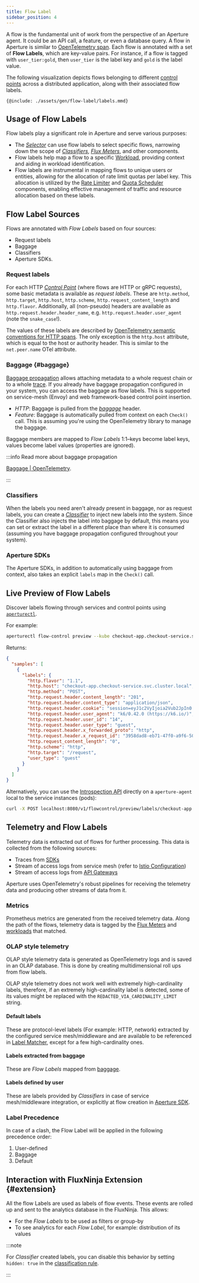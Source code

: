 ```yaml
---
title: Flow Label
sidebar_position: 4
---
```


A flow is the fundamental unit of work from the perspective of an Aperture
agent. It could be an API call, a feature, or even a database query. A flow in
Aperture is similar to [OpenTelemetry span][span]. Each flow is annotated with a
set of **Flow Labels**, which are key-value pairs. For instance, if a flow is
tagged with `user_tier:gold`, then `user_tier` is the label key and `gold` is
the label value.

The following visualization depicts flows belonging to different
[control points](./control-point.md) across a distributed application, along
with their associated flow labels.

<Zoom>

```mermaid
{@include: ./assets/gen/flow-label/labels.mmd}
```

</Zoom>

## Usage of Flow Labels

Flow labels play a significant role in Aperture and serve various purposes:

- The [_Selector_][selectors] can use flow labels to select specific flows,
  narrowing down the scope of [_Classifiers_][classifier], [_Flux
  Meters_][flux-meter], and other components.
- Flow labels help map a flow to a specific [Workload][workload], providing
  context and aiding in workload identification.
- Flow labels are instrumental in mapping flows to unique users or entities,
  allowing for the allocation of rate limit quotas per label key. This
  allocation is utilized by the [Rate Limiter][ratelimiter] and [Quota
  Scheduler][quota-scheduler] components, enabling effective management of
  traffic and resource allocation based on these labels.

## Flow Label Sources

Flows are annotated with _Flow Labels_ based on four sources:

- Request labels
- Baggage
- Classifiers
- Aperture SDKs.

### Request labels

For each HTTP [_Control Point_][control-point] (where flows are HTTP or gRPC
requests), some basic metadata is available as _request labels_. These are
`http.method`, `http.target`, `http.host`, `http.scheme`,
`http.request_content_length` and `http.flavor`. Additionally, all (non-pseudo)
headers are available as `http.request.header.header_name`, e.g.
`http.request.header.user_agent` (note the `snake_case`!).

The values of these labels are described by [OpenTelemetry semantic conventions
for HTTP spans][otel-conventions]. The only exception is the `http.host`
attribute, which is equal to the host or authority header. This is similar to
the `net.peer.name` OTel attribute.

### Baggage {#baggage}

[Baggage propagation][otel-baggage] allows attaching metadata to a whole request
chain or to a whole [trace][traces]. If you already have baggage propagation
configured in your system, you can access the baggage as flow labels. This is
supported on service-mesh (Envoy) and web framework-based control point
insertion.

- _HTTP_: Baggage is pulled from the [_baggage_][baggage] header.
- _Feature_: Baggage is automatically pulled from context on each `Check()`
  call. This is assuming you're using the OpenTelemetry library to manage the
  baggage.

Baggage members are mapped to _Flow Labels_ 1:1–keys become label keys, values
become label values (properties are ignored).

:::info Read more about baggage propagation

[Baggage | OpenTelemetry](https://opentelemetry.io/docs/concepts/signals/baggage/).

:::

### Classifiers

When the labels you need aren't already present in baggage, nor as request
labels, you can create a [_Classifier_][classifier] to inject new labels into
the system. Since the Classifier also injects the label into baggage by default,
this means you can set or extract the label in a different place than where it
is consumed (assuming you have baggage propagation configured throughout your
system).

### Aperture SDKs

The Aperture SDKs, in addition to automatically using baggage from context, also
takes an explicit `labels` map in the `Check()` call.

## Live Preview of Flow Labels

Discover labels flowing through services and control points using
[`aperturectl`][aperturectl].

For example:

```sh
aperturectl flow-control preview --kube checkout-app.checkout-service.svc.cluster.local ingress
```

Returns:

```json
{
  "samples": [
    {
      "labels": {
        "http.flavor": "1.1",
        "http.host": "checkout-app.checkout-service.svc.cluster.local",
        "http.method": "POST",
        "http.request.header.content_length": "201",
        "http.request.header.content_type": "application/json",
        "http.request.header.cookie": "session=eyJ1c2VyIjoia2Vub2JpIn0.YbsY4Q.kTaKRTyOIfVlIbNB48d9YH6Q0wo",
        "http.request.header.user_agent": "k6/0.42.0 (https://k6.io/)",
        "http.request.header.user_id": "14",
        "http.request.header.user_type": "guest",
        "http.request.header.x_forwarded_proto": "http",
        "http.request.header.x_request_id": "3958dad8-eb71-47f0-a9f6-500cccb097d2",
        "http.request_content_length": "0",
        "http.scheme": "http",
        "http.target": "/request",
        "user_type": "guest"
      }
    }
  ]
}
```

Alternatively, you can use the
[Introspection API](/reference/api/agent/flow-preview-service-preview-flow-labels.api.mdx)
directly on a `aperture-agent` local to the service instances (pods):

```sh
curl -X POST localhost:8080/v1/flowcontrol/preview/labels/checkout-app.checkout-service.svc.cluster.local/ingress?samples=1
```

## Telemetry and Flow Labels

Telemetry data is extracted out of flows for further processing. This data is
collected from the following sources:

- Traces from [SDKs][aperture-sdks]
- Stream of access logs from service mesh (refer to [Istio
  Configuration][istio])
- Stream of access logs from [API Gateways][gateways]

Aperture uses OpenTelemetry's robust pipelines for receiving the telemetry data
and producing other streams of data from it.

### Metrics

Prometheus metrics are generated from the received telemetry data. Along the
path of the flows, telemetry data is tagged by the [Flux Meters][flux-meter] and
[workloads][workload] that matched.

### OLAP style telemetry

OLAP style telemetry data is generated as OpenTelemetry logs and is saved in an
OLAP database. This is done by creating multidimensional roll ups from flow
labels.

OLAP style telemetry does not work well with extremely high-cardinality labels,
therefore, if an extremely high-cardinality label is detected, some of its
values might be replaced with the `REDACTED_VIA_CARDINALITY_LIMIT` string.

#### Default labels

These are protocol-level labels (For example: HTTP, network) extracted by the
configured service mesh/middleware and are available to be referenced in [Label
Matcher][label-matcher], except for a few high-cardinality ones.

#### Labels extracted from baggage

These are _Flow Labels_ mapped from [baggage](#baggage).

#### Labels defined by user

These are labels provided by _Classifiers_ in case of service mesh/middleware
integration, or explicitly at flow creation in [Aperture SDK][aperture-sdks].

### Label Precedence

In case of a clash, the Flow Label will be applied in the following precedence
order:

1. User-defined
2. Baggage
3. Default

## Interaction with FluxNinja Extension {#extension}

All the flow Labels are used as labels of flow events. These events are rolled
up and sent to the analytics database in the FluxNinja. This allows:

- For the _Flow Labels_ to be used as filters or group-by
- To see analytics for each _Flow Label_, for example: distribution of its
  values

:::note

For _Classifier_ created labels, you can disable this behavior by setting
`hidden: true` in the
[classification rule](/reference/configuration/spec.md#rule).

:::

[selectors]: ./selector.md
[classifier]: ./classifier.md
[workload]: ./scheduler/scheduler.md#workload
[ratelimiter]: ./rate-limiter.md
[quota-scheduler]: ./scheduler/quota-scheduler.md
[flux-meter]: ./flux-meter.md
[baggage]: https://www.w3.org/TR/baggage/#baggage-http-header-format
[traces]:
  https://opentelemetry.io/docs/concepts/observability-primer/#distributed-traces
[control-point]: ./control-point.md
[otel-conventions]:
  https://github.com/open-telemetry/opentelemetry-specification/blob/main/specification/trace/semantic_conventions/http.md
[aperture-sdks]: /integrations/sdk/sdk.md
[gateways]: /integrations/gateway/gateway.md
[istio]: /integrations/istio/istio.md
[span]: https://opentelemetry.io/docs/reference/specification/trace/api/#span
[aperturectl]: ../reference/aperturectl/flow-control/preview/
[label-matcher]: ./selector.md#label-matcher
[otel-baggage]: https://opentelemetry.io/docs/concepts/signals/baggage/
